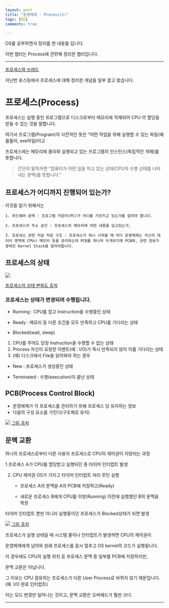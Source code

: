 ```yaml
---
layout: post
title: "운영체제 - Process(1)"
tags: [OS]
comments: true

---
```


OS를 공부하면서 정리를 한 내용들 입니다.<br>

이번 챕터는 Process에 관련해 정리한 챕터입니다.

---

<a href ="https://junghyun100.github.io/%ED%94%84%EB%A1%9C%EC%84%B8%EC%8A%A4%EC%99%80-%EC%8A%A4%EB%A0%88%EB%93%9C/"> 프로세스와 쓰레드</a>

지난번 포스팅에서 프로세스에 대해 정리한 개념을 일부 끌고 왔습니다.

# 프로세스(Process)

프로세스는 실행 중인 프로그램으로 디스크로부터 메모리에 적재되어 CPU 의 할당을 받을 수 있는 것을 말합니다.

여기서 프로그램(Program)의 사전적인 뜻은 “어떤 작업을 위해 실행할 수 있는 파일(예를들어, exe파일)이고

프로세스에는 메모리에 올라와 실행되고 있는 프로그램의 인스턴스(독립적인 개체)를 뜻합니다.

> 간단히 말하자면 “컴퓨터가 어떤 일을 하고 있는 상태(CPU의 수행 상태를 나타내는 문맥)를 뜻합니다.”

## 프로세스가 어디까지 진행되어 있는가? 

이것을 알기 위해서는 

    1. 하드웨어 문맥 : 프로그램 카운터(PC)가 어디를 가르키고 있는가를 알아야 합니다.

    2. 프로세스의 주소 공간 : 프로세스의 메모리에 어떤 내용을 담고있는가,

    3. 프로세스 관련 커널 자료 구조 : 프로세스가 하나 시작될 때 마다 운영체제는 자신의 데이터 영역에 CPU나 메모리 등을 관리하는데 PCB를 하나씩 두게되기에 PCB와, 관련 정보가 쌓여진 Kernel Stack을 알아야합니다.

## 프로세스의 상태

<img src ="https://eunhyejung.github.io/assets/contents/content07.PNG">

<a href= "https://eunhyejung.github.io/os/2018/07/08/operatingsystem-study06.html">프로세스의 상태 변화도 출처</a>

### 프로세스는 상태가 변경되며 수행됩니다.

* Running : CPU를 잡고 Instruction을 수행중인 상태

* Ready : 메모리 등 다른 조건을 모두 만족하고 CPU를 기다리는 상태

* Blocked(wait, sleep)

1. CPU를 주어도 당장 Instruction을 수행할 수 없는 상태<br> 
2. Process 자신이 요청한 이벤트(예 : I/O)가 즉시 만족되지 않아 이를 기다리는 상태
3. (예) 디스크에서 File을 읽어와야 하는 경우

* New : 프로세스가 생성중인 상태

* Terminated : 수행(execution)이 끝난 상태

## PCB(Process Control Block)

* 운영체제가 각 프로세스를 관리하기 위해 프로세스 당 유지하는 정보
* 다음의 구성 요소를 가진다(구조체로 유지)

<img src = "https://t1.daumcdn.net/cfile/tistory/99F6404A5B00FF8D16">
<a href= "https://getchan.github.io/cs/OS_4/">그림 출처</a>

## 문맥 교환

하나의 프로세스로부터 다른 사용자 프로세스로 CPU의 제어권이 이양되는 과정

1.프로세스 A가 CPU를 할당받고 실행되던 중 타이머 인터럽트 발생

2. CPU 제어권 OS가 가지고 타이머 인터럽트 처리 루틴 실행

    - 프로세스 A의 문맥을 A의 PCB에 저장하고(Ready)

    - 새로운 프로세스 B에게 CPU를 이양(Running) 이전에 실행했던 B의 문맥을 복원

타이머 인터럽트 뿐만 아니라 실행중이던 프로세스가 Blocked상태가 되면 발생

<img src = "https://t1.daumcdn.net/cfile/tistory/998D6B3B5B00FF8D09">
<a href= "https://getchan.github.io/cs/OS_4/">그림 출처</a>

프로세스가 실행 상태일 때 시스템 콜이나 인터럽트가 발생하면 CPU의 제어권이 

운영체제에게 넘어와 원래 프로세스를 잠시 멈추고 OS kernel의 코드가 실행됩니다. 

이 경우에도 CPU의 실행 위치 등 프로세스 문맥 중 일부를 PCB에 저장하지만, 

문맥 교환은 아닙니다.

그 이유는 CPU 점유하는 프로세스가 다른 User Process로 바뀌지 않기 때문입니다. (예. I/O 완료 인터럽트)

이는 모드 변경만 일어나는 것이고, 문맥 교환은 오버헤드가 훨씬 크다.

---
